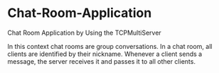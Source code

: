 # Chat-Room-Application
Chat Room Application by Using the TCPMultiServer

In this context chat rooms are group conversations. In a chat room, all clients are identified by their nickname. Whenever a client sends a message, the server receives it and passes it to all other clients.
